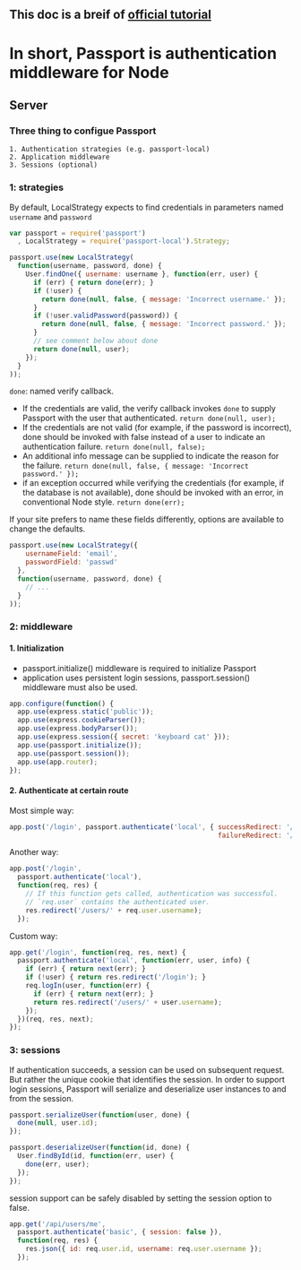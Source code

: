 ## This doc is a breif of [official tutorial](http://passportjs.org/docs/overview)

# In short, Passport is authentication middleware for Node

## Server
### Three thing to configue Passport
    1. Authentication strategies (e.g. passport-local)
    2. Application middleware
    3. Sessions (optional)

### 1: strategies
By default, LocalStrategy expects to find credentials in parameters named `username` and `password`
```javascript
var passport = require('passport')
  , LocalStrategy = require('passport-local').Strategy;

passport.use(new LocalStrategy(
  function(username, password, done) {
    User.findOne({ username: username }, function(err, user) {
      if (err) { return done(err); }
      if (!user) {
        return done(null, false, { message: 'Incorrect username.' });
      }
      if (!user.validPassword(password)) {
        return done(null, false, { message: 'Incorrect password.' });
      }
      // see comment below about done
      return done(null, user);
    });
  }
));
```
`done`: named verify callback. 
* If the credentials are valid, the verify callback invokes `done` to supply Passport with the user that authenticated.
`return done(null, user);`
* If the credentials are not valid (for example, if the password is incorrect), done should be invoked with false instead of a user to indicate an authentication failure.
`return done(null, false);`
* An additional info message can be supplied to indicate the reason for the failure. 
`return done(null, false, { message: 'Incorrect password.' });`
* if an exception occurred while verifying the credentials (for example, if the database is not available), done should be invoked with an error, in conventional Node style.
`return done(err);`

If your site prefers to name these fields differently, options are available to change the defaults.
```javascript
passport.use(new LocalStrategy({
    usernameField: 'email',
    passwordField: 'passwd'
  },
  function(username, password, done) {
    // ...
  }
));
```

### 2: middleware
#### 1. Initialization
* passport.initialize() middleware is required to initialize Passport
* application uses persistent login sessions, passport.session() middleware must also be used.
```javascript
app.configure(function() {
  app.use(express.static('public'));
  app.use(express.cookieParser());
  app.use(express.bodyParser());
  app.use(express.session({ secret: 'keyboard cat' }));
  app.use(passport.initialize());
  app.use(passport.session());
  app.use(app.router);
});
```

#### 2. Authenticate at certain route
Most simple way: 
```javascript
app.post('/login', passport.authenticate('local', { successRedirect: '/',
                                                    failureRedirect: '/login' }));
```
Another way: 
```javascript
app.post('/login',
  passport.authenticate('local'),
  function(req, res) {
    // If this function gets called, authentication was successful.
    // `req.user` contains the authenticated user.
    res.redirect('/users/' + req.user.username);
  });
```
Custom way:
```javascript
app.get('/login', function(req, res, next) {
  passport.authenticate('local', function(err, user, info) {
    if (err) { return next(err); }
    if (!user) { return res.redirect('/login'); }
    req.logIn(user, function(err) {
      if (err) { return next(err); }
      return res.redirect('/users/' + user.username);
    });
  })(req, res, next);
});
```

### 3: sessions
If authentication succeeds, a session can be used on subsequent request. But rather the unique cookie that identifies the session. In order to support login sessions, Passport will serialize and deserialize user instances to and from the session.
```javascript
passport.serializeUser(function(user, done) {
  done(null, user.id);
});

passport.deserializeUser(function(id, done) {
  User.findById(id, function(err, user) {
    done(err, user);
  });
});
```

session support can be safely disabled by setting the session option to false.
```javascript
app.get('/api/users/me',
  passport.authenticate('basic', { session: false }),
  function(req, res) {
    res.json({ id: req.user.id, username: req.user.username });
  });

```
